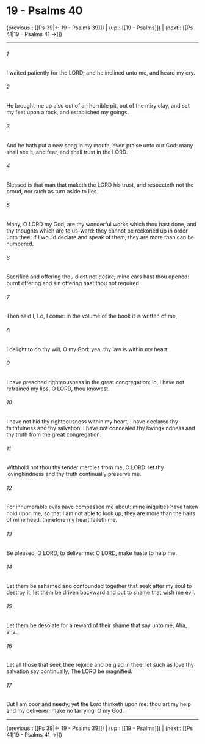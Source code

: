 # 19 - Psalms 40

(previous:: [[Ps 39|← 19 - Psalms 39]]) | (up:: [[19 - Psalms]]) | (next:: [[Ps 41|19 - Psalms 41 →]])

***


###### 1 
I waited patiently for the LORD; and he inclined unto me, and heard my cry. 

###### 2 
He brought me up also out of an horrible pit, out of the miry clay, and set my feet upon a rock, and established my goings. 

###### 3 
And he hath put a new song in my mouth, even praise unto our God: many shall see it, and fear, and shall trust in the LORD. 

###### 4 
Blessed is that man that maketh the LORD his trust, and respecteth not the proud, nor such as turn aside to lies. 

###### 5 
Many, O LORD my God, are thy wonderful works which thou hast done, and thy thoughts which are to us-ward: they cannot be reckoned up in order unto thee: if I would declare and speak of them, they are more than can be numbered. 

###### 6 
Sacrifice and offering thou didst not desire; mine ears hast thou opened: burnt offering and sin offering hast thou not required. 

###### 7 
Then said I, Lo, I come: in the volume of the book it is written of me, 

###### 8 
I delight to do thy will, O my God: yea, thy law is within my heart. 

###### 9 
I have preached righteousness in the great congregation: lo, I have not refrained my lips, O LORD, thou knowest. 

###### 10 
I have not hid thy righteousness within my heart; I have declared thy faithfulness and thy salvation: I have not concealed thy lovingkindness and thy truth from the great congregation. 

###### 11 
Withhold not thou thy tender mercies from me, O LORD: let thy lovingkindness and thy truth continually preserve me. 

###### 12 
For innumerable evils have compassed me about: mine iniquities have taken hold upon me, so that I am not able to look up; they are more than the hairs of mine head: therefore my heart faileth me. 

###### 13 
Be pleased, O LORD, to deliver me: O LORD, make haste to help me. 

###### 14 
Let them be ashamed and confounded together that seek after my soul to destroy it; let them be driven backward and put to shame that wish me evil. 

###### 15 
Let them be desolate for a reward of their shame that say unto me, Aha, aha. 

###### 16 
Let all those that seek thee rejoice and be glad in thee: let such as love thy salvation say continually, The LORD be magnified. 

###### 17 
But I am poor and needy; yet the Lord thinketh upon me: thou art my help and my deliverer; make no tarrying, O my God.

***

(previous:: [[Ps 39|← 19 - Psalms 39]]) | (up:: [[19 - Psalms]]) | (next:: [[Ps 41|19 - Psalms 41 →]])
